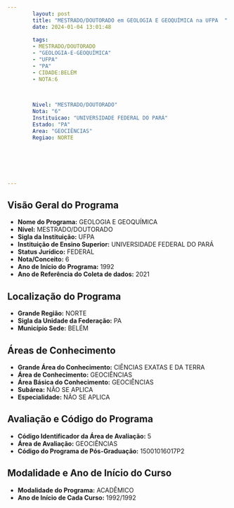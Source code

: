 ```yaml
---
        layout: post
        title: "MESTRADO/DOUTORADO em GEOLOGIA E GEOQUÍMICA na UFPA  "
        date: 2024-01-04 13:01:48
     
        tags:
        - MESTRADO/DOUTORADO
        - "GEOLOGIA-E-GEOQUÍMICA"
        - "UFPA"
        - "PA"
        - CIDADE:BELÉM
        - NOTA:6
        
       

        Nivel: "MESTRADO/DOUTORADO"
        Nota: "6"
        Instituicao: "UNIVERSIDADE FEDERAL DO PARÁ"
        Estado: "PA"
        Area: "GEOCIÊNCIAS"
        Regiao: NORTE
        
        
        
        
        
        
---
```

## Visão Geral do Programa
- **Nome do Programa:** GEOLOGIA E GEOQUÍMICA
- **Nível:** MESTRADO/DOUTORADO
- **Sigla da Instituição:** UFPA
- **Instituição de Ensino Superior:** UNIVERSIDADE FEDERAL DO PARÁ
- **Status Jurídico:** FEDERAL
- **Nota/Conceito:** 6
- **Ano de Início do Programa:** 1992
- **Ano de Referência do Coleta de dados:** 2021

## Localização do Programa
- **Grande Região:** NORTE
- **Sigla da Unidade da Federação:** PA
- **Município Sede:** BELÉM

## Áreas de Conhecimento
- **Grande Área do Conhecimento:** CIÊNCIAS EXATAS E DA TERRA
- **Área de Conhecimento:** GEOCIÊNCIAS
- **Área Básica do Conhecimento:** GEOCIÊNCIAS
- **Subárea:** NÃO SE APLICA
- **Especialidade:** NÃO SE APLICA

## Avaliação e Código do Programa
- **Código Identificador da Área de Avaliação:** 5
- **Área de Avaliação:** GEOCIÊNCIAS
- **Código do Programa de Pós-Graduação:** 15001016017P2


## Modalidade e Ano de Início do Curso
- **Modalidade do Programa:** ACADÊMICO
- **Ano de Início de Cada Curso:** 1992/1992
